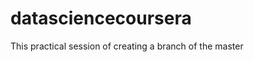 datasciencecoursera
===================

This practical session of creating a branch of the master 

